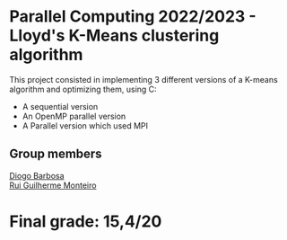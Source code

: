 # Parallel Computing 2022/2023 - Lloyd's K-Means clustering algorithm
This project consisted in implementing 3 different versions of a K-means algorithm and optimizing them, using C: 
- A sequential version 
- An OpenMP parallel version
- A Parallel version which used MPI


## Group members  

[Diogo Barbosa](https://www.github.com/DBarbosa15987)  
[Rui Guilherme Monteiro](https://www.github.com/rushemtra)

# Final grade: 15,4/20
